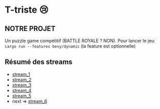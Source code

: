 # T-triste :cry:

## NOTRE PROJET

Un puzzle game compétitif (BATTLE ROYALE ? NON). Pour lancer le jeu: `cargo run --features bevy/dynamic` (la feature est
optionnelle)

## Résumé des streams

* [stream_1](readmes/stream_1.md)
* [stream_2](readmes/stream_2.md)
* [stream_3](readmes/stream_3.md)
* [stream_4](readmes/stream_4.md)
* [stream_5](readmes/stream_5.md)
* next => [stream_6](readmes/stream_6.md)  
